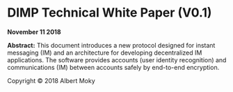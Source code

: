 # DIMP Technical White Paper (V0.1)

**November 11 2018**

**Abstract:** This document introduces a new protocol designed for instant messaging (IM) and an architecture for developing decentralized IM applications. The software provides accounts (user identity recognition) and communications (IM) between accounts safely by end-to-end encryption.

Copyright &copy; 2018 Albert Moky

